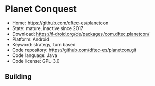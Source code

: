 # Planet Conquest

- Home: https://github.com/dftec-es/planetcon
- State: mature, inactive since 2017
- Download: https://f-droid.org/de/packages/com.dftec.planetcon/
- Platform: Android
- Keyword: strategy, turn based
- Code repository: https://github.com/dftec-es/planetcon.git
- Code language: Java
- Code license: GPL-3.0

## Building
